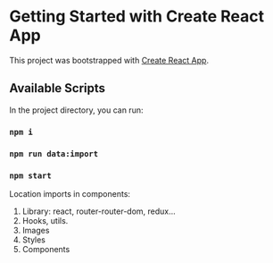 # Getting Started with Create React App

This project was bootstrapped with [Create React App](https://github.com/facebook/create-react-app).

## Available Scripts

In the project directory, you can run:

### `npm i`

### `npm run data:import`

### `npm start`

Location imports in components:

1. Library: react, router-router-dom, redux...
2. Hooks, utils.
3. Images
4. Styles
5. Components
